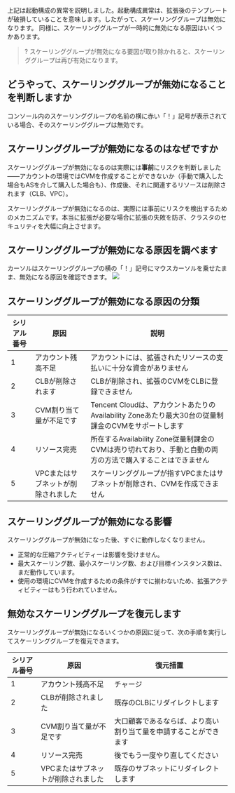 上記は起動構成の異常を説明しました。起動構成異常は、拡張後のテンプレートが破損していることを意味します。したがって、スケーリンググループは無効になります。
同様に、スケーリンググループが一時的に無効になる原因はいくつかあります。
>? スケーリンググループが無効になる要因が取り除かれると、スケーリンググループは再び有効になります。

## どうやって、スケーリンググループが無効になることを判断しますか

コンソール内のスケーリンググループの名前の横に赤い「！」記号が表示されている場合、そのスケーリンググループは無効です。

## スケーリンググループが無効になるのはなぜですか

スケーリンググループが無効になるのは実際には**事前**にリスクを判断しました——アカウントの環境ではCVMを作成することができないか（手動で購入した場合もASを介して購入した場合も）、作成後、それに関連するリソースは削除されます（CLB、VPC）。

スケーリンググループが無効になるのは、実際には事前にリスクを検出するためのメカニズムです。本当に拡張が必要な場合に拡張の失敗を防ぎ、クラスタのセキュリティを大幅に向上させます。

## スケーリンググループが無効になる原因を調べます

カーソルはスケーリンググループの横の「！」記号にマウスカーソルを乗せたまま、無効になる原因を確認できます。
![](https://mc.qcloudimg.com/static/img/6eb6ec0402cfcc10951b39796ff6d5f0/009.jpg)

## スケーリンググループが無効になる原因の分類

| シリアル番号 |  原因|説明|
| -------- | --------|-------- |
| 1|   アカウント残高不足|アカウントには、拡張されたリソースの支払いに十分な資金がありません|
|2|CLBが削除されます|CLBが削除され、拡張のCVMをCLBに登録できません
|3|CVM割り当て量が不足です|Tencent Cloudは、アカウントあたりのAvailability Zoneあたり最大30台の従量制課金のCVMをサポートします　|
|4|リソース完売|所在するAvailability Zone従量制課金のCVMは売り切れており、手動と自動の両方の方法で購入することはできません|
|5|VPCまたはサブネットが削除されました|スケーリンググループが指すVPCまたはサブネットが削除され、CVMを作成できません|

## スケーリンググループが無効になる影響

スケーリンググループが無効になった後、すぐに動作しなくなりません。
- 正常的な圧縮アクティビティーは影響を受けません。
- 最大スケーリング数、最小スケーリング数、および目標インスタンス数は、まだ動作しています。
- 使用の環境にCVMを作成するための条件がすでに揃わないため、拡張アクティビティーはもう行われていません。

## 無効なスケーリンググループを復元します

スケーリンググループが無効になるいくつかの原因に従って、次の手順を実行してスケーリンググループを復元できます。

| シリアル番号|     原因|復元措置|
| -------- | --------|-------- |
|1|アカウント残高不足| チャージ |
|2|CLBが削除されました| 既存のCLBにリダイレクトします |
|3|CVM割り当て量が不足です| 大口顧客であるならば、より高い割り当て量を申請することができます |
|4|リソース完売| 後でもう一度やり直してください |
|5|VPCまたはサブネットが削除されました| 既存のサブネットにリダイレクトします |
